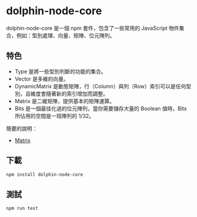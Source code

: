 # dolphin-node-core

dolphin-node-core 是一個 npm 套件，包含了一些常用的 JavaScript 物件集合，例如：型別處理、向量、矩陣、位元陣列。

## 特色

* Type 是將一些型別判斷的功能的集合。
* Vector 是多維的向量。
* DynamicMatrix 是動態矩陣，行（Column）與列（Row）索引可以是任何型別，且維度會隨著新的索引增加而調整。
* Matrix 是二維矩陣，提供基本的矩陣運算。
* Bits 是一個最佳化過的位元陣列，當你需要儲存大量的 Boolean 值時，Bits 所佔用的空間是一班陣列的 1/32。

簡要的說明：
* [Matrix](md/matrix.md)
## 下載
```bash
npm install dolphin-node-core
```

## 測試
```bash
npm run test
```

